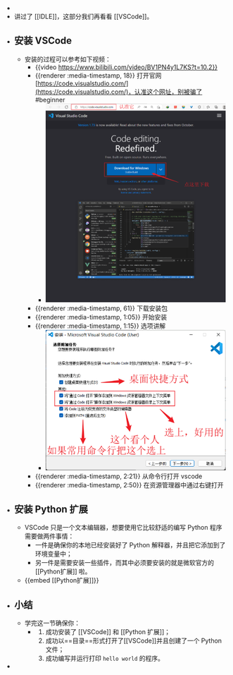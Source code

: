 -
- 讲过了 [[IDLE]]，这部分我们再看看 [[VSCode]]。
- ## 安装 VSCode
	- 安装的过程可以参考如下视频：
		- {{video https://www.bilibili.com/video/BV1PN4y1L7KS?t=10.2}}
		- {{renderer :media-timestamp, 18}} 打开官网 [https://code.visualstudio.com/](https://code.visualstudio.com/)，认准这个网址，别被骗了 #beginner
			- ![打开官网并下载安装包](../assets/image_1670153299628_0.png)
		- {{renderer :media-timestamp, 61}} 下载安装包
		- {{renderer :media-timestamp, 1:05}} 开始安装
		- {{renderer :media-timestamp, 1:15}} 选项讲解
			- ![安装选项](../assets/image_1670153507443_0.png)
		- {{renderer :media-timestamp, 2:21}} 从命令行打开 vscode
		- {{renderer :media-timestamp, 2:50}} 在资源管理器中通过右键打开
- ## 安装 Python 扩展
	- VSCode 只是一个文本编辑器，想要使用它比较舒适的编写 Python 程序需要做两件事情：
		- 一件是确保你的本地已经安装好了 Python 解释器，并且把它添加到了环境变量中；
		- 另一件是需要安装一些插件，而其中必须要安装的就是微软官方的 [[Python扩展]] 啦。
	- {{embed [[Python扩展]]}}
- ## 小结
	- 学完这一节确保你：
		- 1. 成功安装了 [[VSCode]] 和 [[Python 扩展]]；
		  2. 成功以==目录==形式打开了[[VSCode]]并且创建了一个 Python 文件；
		  3. 成功编写并运行打印 `hello world` 的程序。
-